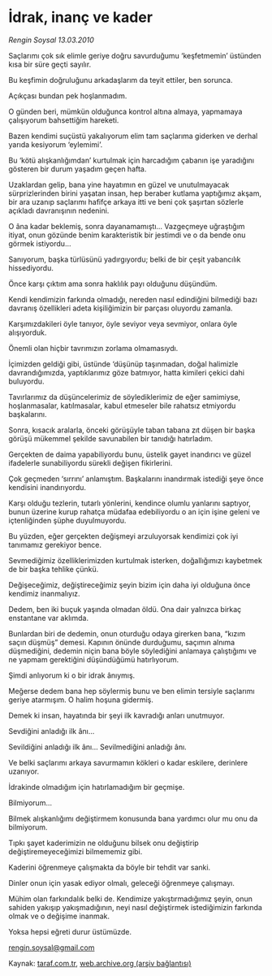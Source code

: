 # İdrak, inanç ve kader

*Rengin Soysal 13.03.2010*

<div class="yazi"><p>Saçlarımı çok sık elimle geriye doğru savurduğumu ‘keşfetmemin’ üstünden kısa bir süre geçti sayılır.</p>
<p>Bu keşfimin doğruluğunu arkadaşlarım da teyit ettiler, ben sorunca.</p>
<p>Açıkçası bundan pek hoşlanmadım.</p>
<p>O günden beri, mümkün olduğunca kontrol altına almaya, yapmamaya çalışıyorum bahsettiğim hareketi.</p>
<p>Bazen kendimi suçüstü yakalıyorum elim tam saçlarıma giderken ve derhal yarıda kesiyorum ‘eylemimi’.</p>
<p>Bu ‘kötü alışkanlığımdan’ kurtulmak için harcadığım çabanın işe yaradığını gösteren bir durum yaşadım geçen hafta.</p>
<p>Uzaklardan gelip, bana yine hayatımın en güzel ve unutulmayacak sürprizlerinden birini yaşatan insan, hep beraber kutlama yaptığımız akşam, bir ara uzanıp saçlarımı hafifçe arkaya itti ve beni çok şaşırtan sözlerle açıkladı davranışının nedenini.</p>
<p>O âna kadar beklemiş, sonra dayanamamıştı... Vazgeçmeye uğraştığım itiyat, onun gözünde benim karakteristik bir jestimdi ve o da bende onu görmek istiyordu...</p>
<p>Sanıyorum, başka türlüsünü yadırgıyordu; belki de bir çeşit yabancılık hissediyordu.</p>
<p>Önce karşı çıktım ama sonra haklılık payı olduğunu düşündüm.</p>
<p>Kendi kendimizin farkında olmadığı, nereden nasıl edindiğini bilmediği bazı davranış özellikleri adeta kişiliğimizin bir parçası oluyordu zamanla.</p>
<p>Karşımızdakileri öyle tanıyor, öyle seviyor veya sevmiyor, onlara öyle alışıyorduk.</p>
<p>Önemli olan hiçbir tavrımızın zorlama olmamasıydı.</p>
<p>İçimizden geldiği gibi, üstünde ‘düşünüp taşınmadan, doğal halimizle davrandığımızda, yaptıklarımız göze batmıyor, hatta kimileri çekici dahi buluyordu.</p>
<p>Tavırlarımız da düşüncelerimiz de söylediklerimiz de eğer samimiyse, hoşlanmasalar, katılmasalar, kabul etmeseler bile rahatsız etmiyordu başkalarını.</p>
<p>Sonra, kısacık aralarla, önceki görüşüyle taban tabana zıt düşen bir başka görüşü mükemmel şekilde savunabilen bir tanıdığı hatırladım.</p>
<p>Gerçekten de daima yapabiliyordu bunu, üstelik gayet inandırıcı ve güzel ifadelerle sunabiliyordu sürekli değişen fikirlerini.</p>
<p>Çok geçmeden ‘sırrını’ anlamıştım. Başkalarını inandırmak istediği şeye önce kendisini inandırıyordu.</p>
<p>Karşı olduğu tezlerin, tutarlı yönlerini, kendince olumlu yanlarını saptıyor, bunun üzerine kurup rahatça müdafaa edebiliyordu o an için işine geleni ve içtenliğinden şüphe duyulmuyordu.</p>
<p>Bu yüzden, eğer gerçekten değişmeyi arzuluyorsak kendimizi çok iyi tanımamız gerekiyor bence.</p>
<p>Sevmediğimiz özelliklerimizden kurtulmak isterken, doğallığımızı kaybetmek de bir başka tehlike çünkü.</p>
<p>Değişeceğimiz, değiştireceğimiz şeyin bizim için daha iyi olduğuna önce kendimiz inanmalıyız.</p>
<p>Dedem, ben iki buçuk yaşında olmadan öldü. Ona dair yalnızca birkaç enstantane var aklımda.</p>
<p>Bunlardan biri de dedemin, onun oturduğu odaya girerken bana, “kızım saçın düşmüş” demesi. Kapının önünde durduğumu, saçımın alnıma düşmediğini, dedemin niçin bana böyle söylediğini anlamaya çalıştığımı ve ne yapmam gerektiğini düşündüğümü hatırlıyorum.</p>
<p>Şimdi anlıyorum ki o bir idrak ânıymış.</p>
<p>Meğerse dedem bana hep söylermiş bunu ve ben elimin tersiyle saçlarımı geriye atarmışım. O halim hoşuna gidermiş.</p>
<p>Demek ki insan, hayatında bir şeyi ilk kavradığı anları unutmuyor.</p>
<p>Sevdiğini anladığı ilk ânı...</p>
<p>Sevildiğini anladığı ilk ânı... Sevilmediğini anladığı ânı.</p>
<p>Ve belki saçlarımı arkaya savurmamın kökleri o kadar eskilere, derinlere uzanıyor.</p>
<p>İdrakinde olmadığım için hatırlamadığım bir geçmişe.</p>
<p>Bilmiyorum...</p>
<p>Bilmek alışkanlığımı değiştirmem konusunda bana yardımcı olur mu onu da bilmiyorum.</p>
<p>Tıpkı şayet kaderimizin ne olduğunu bilsek onu değiştirip değiştiremeyeceğimizi bilmememiz gibi.</p>
<p>Kaderini öğrenmeye çalışmakta da böyle bir tehdit var sanki.</p>
<p>Dinler onun için yasak ediyor olmalı, geleceği öğrenmeye çalışmayı.</p>
<p>Mühim olan farkındalık belki de. Kendimize yakıştırmadığımız şeyin, onun sahiden yakışıp yakışmadığının, neyi nasıl değiştirmek istediğimizin farkında olmak ve o değişime inanmak.</p>
<p>Yoksa hepsi eğreti durur üstümüzde.</p>
<p><a href="mailto:rengin.soysal@gmail.com">rengin.soysal@gmail.com</a></p>
</div>

Kaynak: [taraf.com.tr](http://www.taraf.com.tr:80/makale/10440.htm), [web.archive.org (arşiv bağlantısı)](http://web.archive.org/web/20100325091943/http://www.taraf.com.tr:80/makale/10440.htm)
